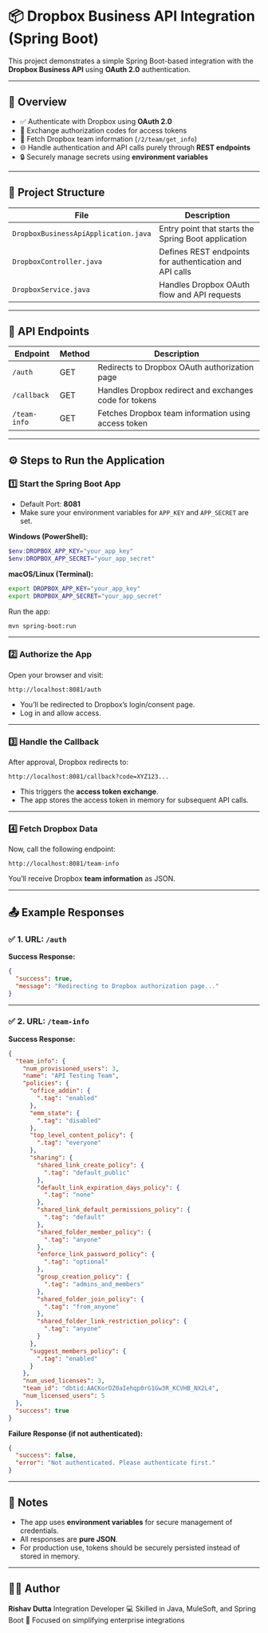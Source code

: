 # 📦 Dropbox Business API Integration (Spring Boot)

This project demonstrates a simple Spring Boot-based integration with the **Dropbox Business API** using **OAuth 2.0** authentication.

---

## 🧭 Overview

- ✅ Authenticate with Dropbox using **OAuth 2.0**  
- 🔄 Exchange authorization codes for access tokens  
- 📡 Fetch Dropbox team information (`/2/team/get_info`)  
- 🌐 Handle authentication and API calls purely through **REST endpoints**  
- 🔒 Securely manage secrets using **environment variables**

---

## 🧱 Project Structure

| File | Description |
|------|--------------|
| `DropboxBusinessApiApplication.java` | Entry point that starts the Spring Boot application |
| `DropboxController.java` | Defines REST endpoints for authentication and API calls |
| `DropboxService.java` | Handles Dropbox OAuth flow and API requests |

---

## 🔗 API Endpoints

| Endpoint | Method | Description |
|-----------|--------|-------------|
| `/auth` | GET | Redirects to Dropbox OAuth authorization page |
| `/callback` | GET | Handles Dropbox redirect and exchanges code for tokens |
| `/team-info` | GET | Fetches Dropbox team information using access token |

---

## ⚙️ Steps to Run the Application

### 1️⃣ Start the Spring Boot App
- Default Port: **8081**  
- Make sure your environment variables for `APP_KEY` and `APP_SECRET` are set.

**Windows (PowerShell):**
```powershell
$env:DROPBOX_APP_KEY="your_app_key"
$env:DROPBOX_APP_SECRET="your_app_secret"
````

**macOS/Linux (Terminal):**

```bash
export DROPBOX_APP_KEY="your_app_key"
export DROPBOX_APP_SECRET="your_app_secret"
```

Run the app:

```bash
mvn spring-boot:run
```

---

### 2️⃣ Authorize the App

Open your browser and visit:

```
http://localhost:8081/auth
```

* You’ll be redirected to Dropbox’s login/consent page.
* Log in and allow access.

---

### 3️⃣ Handle the Callback

After approval, Dropbox redirects to:

```
http://localhost:8081/callback?code=XYZ123...
```

* This triggers the **access token exchange**.
* The app stores the access token in memory for subsequent API calls.

---

### 4️⃣ Fetch Dropbox Data

Now, call the following endpoint:

```
http://localhost:8081/team-info
```

You’ll receive Dropbox **team information** as JSON.

---

## 📤 Example Responses

### ✅ 1. URL: `/auth`

**Success Response:**

```json
{
  "success": true,
  "message": "Redirecting to Dropbox authorization page..."
}
```

---

### ✅ 2. URL: `/team-info`

**Success Response:**

```json
{
  "team_info": {
    "num_provisioned_users": 3,
    "name": "API Testing Team",
    "policies": {
      "office_addin": {
        ".tag": "enabled"
      },
      "emm_state": {
        ".tag": "disabled"
      },
      "top_level_content_policy": {
        ".tag": "everyone"
      },
      "sharing": {
        "shared_link_create_policy": {
          ".tag": "default_public"
        },
        "default_link_expiration_days_policy": {
          ".tag": "none"
        },
        "shared_link_default_permissions_policy": {
          ".tag": "default"
        },
        "shared_folder_member_policy": {
          ".tag": "anyone"
        },
        "enforce_link_password_policy": {
          ".tag": "optional"
        },
        "group_creation_policy": {
          ".tag": "admins_and_members"
        },
        "shared_folder_join_policy": {
          ".tag": "from_anyone"
        },
        "shared_folder_link_restriction_policy": {
          ".tag": "anyone"
        }
      },
      "suggest_members_policy": {
        ".tag": "enabled"
      }
    },
    "num_used_licenses": 3,
    "team_id": "dbtid:AACKorDZ0aIehqp0rG1Gw3R_KCVHB_NX2L4",
    "num_licensed_users": 5
  },
  "success": true
}
```

**Failure Response (if not authenticated):**

```json
{
  "success": false,
  "error": "Not authenticated. Please authenticate first."
}
```

---

## 🧠 Notes

* The app uses **environment variables** for secure management of credentials.
* All responses are **pure JSON**.
* For production use, tokens should be securely persisted instead of stored in memory.

---

## 🧑‍💻 Author

**Rishav Dutta**
Integration Developer
💻 Skilled in Java, MuleSoft, and Spring Boot
🚀 Focused on simplifying enterprise integrations

